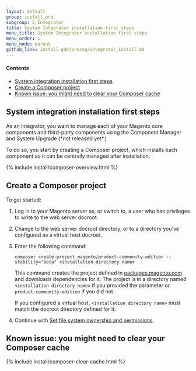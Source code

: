 ```yaml
---
layout: default
group: install_pre
subgroup: S_Integrator
title: System Integrator installation first steps
menu_title: System Integrator installation first steps
menu_order: 1
menu_node: parent
github_link: install-gde/prereq/integrator_install.md
---
```


#### Contents
*	<a href="#integrator-first-over">System integration installation first steps</a>
*	<a href="#integrator-first-composer">Create a Composer project</a>
*	<a href="#integrator-first-issue">Known issue: you might need to clear your Composer cache</a>


<h2 id="integrator-first-over">System integration installation first steps</h2>
As an integrator, you want to manage each of your Magento core components and third-party components using the Component Manager and System Upgrade (*not released yet*.)

To do so, you start by creating a Composer project, which installs each component so it can be centrally managed after installation.

{% include install/composer-overview.html %}

<h2 id="integrator-first-composer">Create a Composer project</h2>
To get started:

1.	Log in to your Magento server as, or switch to, a user who has privileges to write to the web server docroot.
2.	Change to the web server docroot directory, or to a directory you've configured as a virtual host docroot.
3.	Enter the following command:

		composer create-project magento/product-community-edition --stability="beta" <installation directory name>

	This command creates the project defined in <a href="http://packages.magento.com/#!/community" target="_blank">packages.magento.com</a> and downloads dependencies for it. The project is in a directory named `<installation directory name>` if you provided the parameter or `product-community-edition` if you did not.

	If you configured a virtual host, `<installation directory name>` must match the docroot directory defined for it.

4.	Continue with <a href="{{ site.gdeurl }}install-gde/install/file-system-perms.html">Set file system ownership and permissions</a>.

<h2 id="integrator-first-issue">Known issue: you might need to clear your Composer cache</h2>
{% include install/composer-clear-cache.html %}
